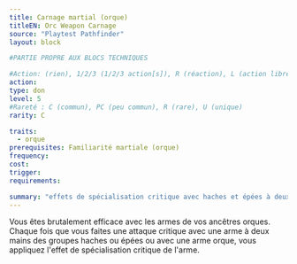```yaml
---
title: Carnage martial (orque)
titleEN: Orc Weapon Carnage
source: "Playtest Pathfinder"
layout: block

#PARTIE PROPRE AUX BLOCS TECHNIQUES

#Action: (rien), 1/2/3 (1/2/3 action[s]), R (réaction), L (action libre)
action: 
type: don
level: 5
#Rareté : C (commun), PC (peu commun), R (rare), U (unique)
rarity: C

traits:
  - orque
prerequisites: Familiarité martiale (orque)
frequency:
cost:
trigger:
requirements:

summary: "effets de spécialisation critique avec haches et épées à deux mains et armes orques"
---
```


Vous êtes brutalement efficace avec les armes de vos ancêtres orques. Chaque fois que vous faites une attaque critique avec une arme à deux mains des groupes haches ou épées ou avec une arme orque, vous appliquez l'effet de spécialisation critique de l'arme.